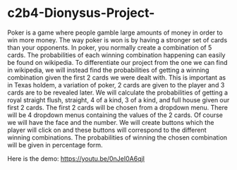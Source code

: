 # c2b4-Dionysus-Project-
Poker is a game where people gamble large amounts of money in order to win more money. The way poker is won is by having a stronger set of cards than your opponents. In poker, you normally create a combination of 5 cards. The probabilities of each winning combination happening can easily be found on wikipedia. To differentiate our project from the one we can find in wikipedia, we will instead find the probabilities of getting a winning combination given the first 2 cards we were dealt with. This is important as in Texas holdem, a variation of poker, 2 cards are given to the player and 3 cards are to be revealed later. We will calculate the probabilities of getting a royal straight flush, straight, 4 of a kind, 3 of a kind, and full house given our first 2 cards. The first 2 cards will be chosen from a dropdown menu. There will be 4 dropdown menus containing the values of the 2 cards. Of course we will have the face and the number. We will create buttons which the player will click on and these buttons will correspond to the different winning combinations. The probabilities of winning the chosen combination will be given in percentage form.

Here is the demo:
https://youtu.be/0nJeI0A6qjI
